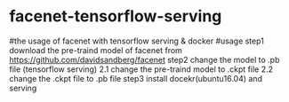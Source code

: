 # facenet-tensorflow-serving
#the usage of facenet with tensorflow serving & docker
#usage
step1
download the pre-traind model of facenet from https://github.com/davidsandberg/facenet
step2
change the model to .pb file (tensorflow serving)
  2.1
  change the pre-traind model to .ckpt file 
  2.2
  change the .ckpt file to .pb file
step3
install docekr(ubuntu16.04) and serving
